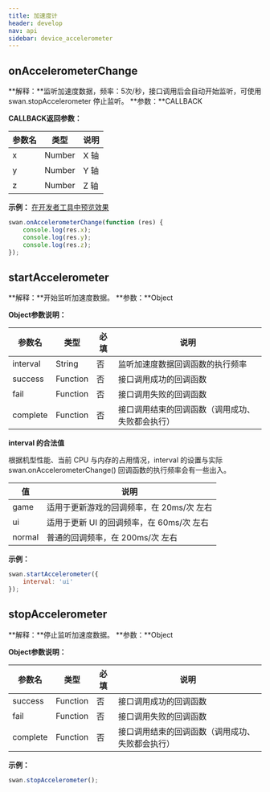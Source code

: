 ```yaml
---
title: 加速度计
header: develop
nav: api
sidebar: device_accelerometer
---
```



## onAccelerometerChange

**解释：**监听加速度数据，频率：5次/秒，接口调用后会自动开始监听，可使用 swan.stopAccelerometer 停止监听。
**参数：**CALLBACK

**CALLBACK返回参数：**

|参数名 |类型  |说明|
|---- | ---- | ---- |
|x |Number |X 轴|
|y |Number |Y 轴|
|z |Number |Z 轴|

**示例：**
<a href="swanide://fragment/0408f2415879e6fda656fd9f627e2ed81540399039" title="在开发者工具中预览效果" target="_blank">在开发者工具中预览效果</a>


```javascript
swan.onAccelerometerChange(function (res) {
    console.log(res.x);
    console.log(res.y);
    console.log(res.z);
});
```
## startAccelerometer

**解释：**开始监听加速度数据。
**参数：**Object

**Object参数说明：**

|参数名 |类型  |必填  |说明|
|---- | ---- | ---- |---- |
|interval|String |否 |监听加速度数据回调函数的执行频率|
|success |Function  |  否 |  接口调用成功的回调函数|
|fail  |  Function |   否 |  接口调用失败的回调函数|
|complete |   Function |   否  | 接口调用结束的回调函数（调用成功、失败都会执行）|

**interval 的合法值**

根据机型性能、当前 CPU 与内存的占用情况，interval 的设置与实际 swan.onAccelerometerChange() 回调函数的执行频率会有一些出入。

|值 |说明|
|---- | ---- |
|game |适用于更新游戏的回调频率，在 20ms/次 左右|
|ui |适用于更新 UI 的回调频率，在 60ms/次 左右|
|normal |普通的回调频率，在 200ms/次 左右|

**示例：**

```javascript
swan.startAccelerometer({
    interval: 'ui'
});
```

## stopAccelerometer

**解释：**停止监听加速度数据。
**参数：**Object

**Object参数说明：**

|参数名 |类型  |必填  |说明|
|---- | ---- | ---- |---- |
|success |Function  |  否 |  接口调用成功的回调函数|
|fail  |  Function |   否 |  接口调用失败的回调函数|
|complete |   Function |   否  | 接口调用结束的回调函数（调用成功、失败都会执行）|

**示例：**

```javascript
swan.stopAccelerometer();
```
